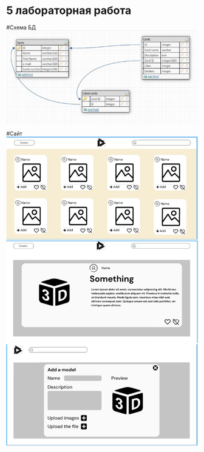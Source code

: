 # 5 лабораторная работа
#Схема БД
![alt](https://github.com/viacheslavka0/4sem_5lr/blob/main/img/Схема%20БД.jpg)

#Сайт
![alt](https://github.com/viacheslavka0/4sem_5lr/blob/main/img/main.jpg)
![alt](https://github.com/viacheslavka0/4sem_5lr/blob/main/img/card.jpg)
![alt](https://github.com/viacheslavka0/4sem_5lr/blob/main/img/card_descr.jpg)

